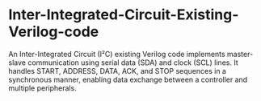 # Inter-Integrated-Circuit-Existing-Verilog-code
An Inter-Integrated Circuit (I²C) existing Verilog code implements master-slave communication using serial data (SDA) and clock (SCL) lines. It handles START, ADDRESS, DATA, ACK, and STOP sequences in a synchronous manner, enabling data exchange between a controller and multiple peripherals.

